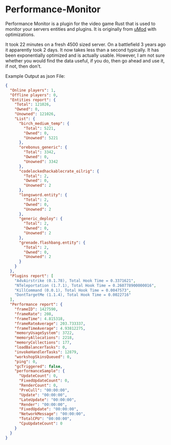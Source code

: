 # Performance-Monitor
Performance Monitor is a plugin for the video game Rust that is used to monitor your servers entities and plugins. It is originally from [uMod](https://umod.org/plugins/performance-monitor#license) with optimizations.

It took 22 minutes on a fresh 4500 sized server. On a battlefield 3 years ago it apparently took 2 days. It now takes less than a second typically. It has been exponentially optimized and is actually usable. However, I am not sure whether you would find the data useful, if you do, then go ahead and use it, if not, then don't.

Example Output as json File:
```json
{
  "Online players": 1,
  "Offline players": 0,
  "Entities report": {
    "Total": 121026,
    "Owned": 0,
    "Unowned": 121026,
    "List": {
      "birch_medium_temp": {
        "Total": 5221,
        "Owned": 0,
        "Unowned": 5221
      },
      "orebonus_generic": {
        "Total": 3342,
        "Owned": 0,
        "Unowned": 3342
      },
      "codelockedhackablecrate_oilrig": {
        "Total": 2,
        "Owned": 0,
        "Unowned": 2
      },
      "longsword.entity": {
        "Total": 2,
        "Owned": 0,
        "Unowned": 2
      },
      "generic_deploy": {
        "Total": 2,
        "Owned": 0,
        "Unowned": 2
      },
      "grenade.flashbang.entity": {
        "Total": 2,
        "Owned": 0,
        "Unowned": 2
      }
    }
  },
  "Plugins report": [
    "AdvAirstrike (0.1.78), Total Hook Time = 0.3371621",
    "NTeleportation (1.7.1), Total Hook Time = 0.260778900000016",
    "KillCommand (0.0.1), Total Hook Time = 0.0047573",
    "DontTargetMe (1.1.4), Total Hook Time = 0.0022716"
  ],
  "Performance report": {
    "frameID": 1427590,
    "frameRate": 208,
    "frameTime": 4.815318,
    "frameRateAverage": 203.733337,
    "frameTimeAverage": 4.93812275,
    "memoryUsageSystem": 3722,
    "memoryAllocations": 2218,
    "memoryCollections": 177,
    "loadBalancerTasks": 0,
    "invokeHandlerTasks": 12879,
    "workshopSkinsQueued": 0,
    "ping": 0,
    "gcTriggered": false,
    "performanceSample": {
      "UpdateCount": 0,
      "FixedUpdateCount": 0,
      "RenderCount": 0,
      "PreCull": "00:00:00",
      "Update": "00:00:00",
      "LateUpdate": "00:00:00",
      "Render": "00:00:00",
      "FixedUpdate": "00:00:00",
      "NetworkMessage": "00:00:00",
      "TotalCPU": "00:00:00",
      "CpuUpdateCount": 0
    }
  }
}
```
